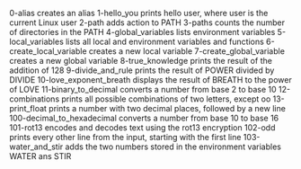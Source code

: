 0-alias creates an alias
1-hello_you prints hello user, where user is the current Linux user
2-path adds action to PATH 
3-paths counts the number of directories in the PATH
4-global_variables lists environment variables
5-local_variables lists all local and environment variables and functions
6-create_local_variable creates a new local variable
7-create_global_variable creates a new global variable
8-true_knowledge prints the result of the addition of 128
9-divide_and_rule prints the result of POWER divided by DIVIDE
10-love_exponent_breath displays the result of BREATH to the power of LOVE
11-binary_to_decimal converts a number from base 2 to base 10
12-combinations prints all possible combinations of two letters, except oo
13-print_float prints a number with two decimal places, followed by a new line
100-decimal_to_hexadecimal converts a number from base 10 to base 16
101-rot13 encodes and decodes text using the rot13 encryption
102-odd prints every other line from the input, starting with the first line
103-water_and_stir adds the two numbers stored in the environment variables WATER ans STIR
